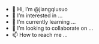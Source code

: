 - 👋 Hi, I’m @jiangqiusuo
- 👀 I’m interested in ...
- 🌱 I’m currently learning ...
- 💞️ I’m looking to collaborate on ...
- 📫 How to reach me ...

<!---
jiangqiusuo/jiangqiusuo is a ✨ special ✨ repository because its `README.md` (this file) appears on your GitHub profile.
You can click the Preview link to take a look at your changes.
--->
